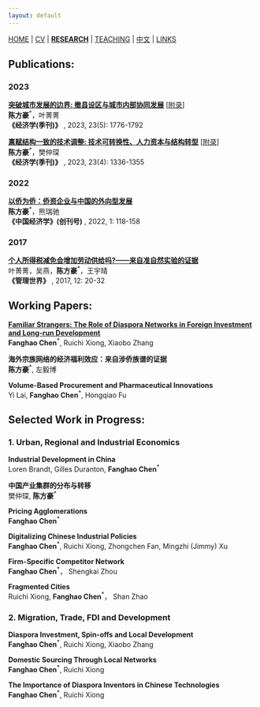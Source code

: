 ```yaml
---
layout: default
---
```


[HOME](./index.md) | [CV](./assets/CV_FanghaoChen_220927.pdf) | [**RESEARCH**](./research.md) | [TEACHING](./teaching.md) | [中文](./chinesepage.md) | [LINKS](./links.md)

## Publications:

### 2023 ###

**[突破城市发展的边界: 撤县设区与城市内部协同发展](./assets/annex_draft_221027.pdf)** [[附录](./assets/annex_appendix_221027.pdf)] <br/>
**陈方豪**<sup>*</sup>，叶菁菁 <br/>
**《经济学(季刊)》** , 2023, 23(5): 1776-1792

**[禀赋结构一致的技术调整: 技术可转换性、人力资本与结构转型](https://kns.cnki.net/kcms2/article/abstract?v=3uoqIhG8C44YLTlOAiTRKu87-SJxoEJu6LL9TJzd50n7EU_Z-wbXjTajTLE0Q212OC_2e9Ey6tEM2Bigkp2lsphd1d031YnA&uniplatform=NZKPT)** [[附录](./assets/techchange_appendix.pdf)] <br/> 
**陈方豪**<sup>*</sup>，樊仲琛 <br/>
**《经济学(季刊)》** , 2023, 23(4): 1336-1355

### 2022 ###

**[以侨为侨：侨资企业与中国的外向型发展](https://kns.cnki.net/kcms2/article/abstract?v=3uoqIhG8C44wp2hFvIb_znleNvEqg4RtCv9vPRf2sA-jdv978489j6hLoFZlwBqHsT6Mr6DFMMps2en_HrmWTJths_yH02b1&uniplatform=NZKPT)** <br/>
**陈方豪**<sup>*</sup>，熊瑞驰 <br/>
**《中国经济学》(创刊号)** , 2022, 1: 118-158

### 2017 ###

**[个人所得税减免会增加劳动供给吗?——来自准自然实验的证据](http://www.cnki.com.cn/Article/CJFDTOTAL-GLSJ201712009.htm)** <br/>
叶菁菁，吴燕，**陈方豪**<sup>*</sup>，王宇晴 <br/>
**《管理世界》** , 2017, 12: 20-32

## Working Papers:

**[Familiar Strangers: The Role of Diaspora Networks in Foreign Investment and Long-run Development](https://papers.ssrn.com/sol3/papers.cfm?abstract_id=4004159)** <br/>
**Fanghao Chen**<sup>*</sup>, Ruichi Xiong, Xiaobo Zhang

**海外宗族网络的经济福利效应：来自涉侨族谱的证据** <br/>
**陈方豪**<sup>*</sup>, 左毅博

**Volume-Based Procurement and Pharmaceutical Innovations** <br/>
Yi Lai, **Fanghao Chen**<sup>*</sup>, Hongqiao Fu

## Selected Work in Progress:

### 1. Urban, Regional and Industrial Economics ###

**Industrial Development in China** <br/>
Loren Brandt, Gilles Duranton, **Fanghao Chen**<sup>*</sup>

**中国产业集群的分布与转移** <br/>
樊仲琛, **陈方豪**<sup>*</sup>

**Pricing Agglomerations**  <br/>
**Fanghao Chen**<sup>*</sup>

**Digitalizing Chinese Industrial Policies** <br/>
**Fanghao Chen**<sup>*</sup>, Ruichi Xiong, Zhongchen Fan, Mingzhi (Jimmy) Xu

**Firm-Specific Competitor Network** <br/>
**Fanghao Chen**<sup>*</sup>， Shengkai Zhou

**Fragmented Cities** <br/>
Ruichi Xiong, **Fanghao Chen**<sup>*</sup>， Shan Zhao

### 2. Migration, Trade, FDI and Development ###

**Diaspora Investment, Spin-offs and Local Development** <br/>
**Fanghao Chen**<sup>*</sup>, Ruichi Xiong, Xiaobo Zhang

**Domestic Sourcing Through Local Networks**<br/>
**Fanghao Chen**<sup>*</sup>, Ruichi Xiong

**The Importance of Diaspora Inventors in Chinese Technologies**<br/>
**Fanghao Chen**<sup>*</sup>, Ruichi Xiong



